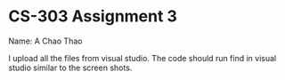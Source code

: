 # CS-303 Assignment 3
Name: A Chao Thao

I upload all the files from visual studio. The code should run find in visual studio similar to the screen shots.
